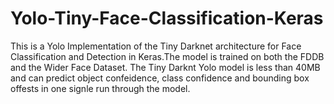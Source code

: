 # Yolo-Tiny-Face-Classification-Keras
This is a Yolo Implementation of the Tiny Darknet architecture for Face Classification and Detection in Keras.The model is trained on both the FDDB and the Wider Face Dataset. The Tiny Darknt Yolo model is less than 40MB and can predict object confeidence, class confidence and bounding box offests in one signle run through the model.
